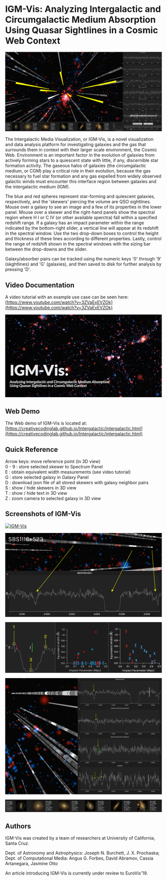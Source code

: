 # IGM-Vis: Analyzing Intergalactic and Circumgalactic Medium Absorption Using Quasar Sightlines in a Cosmic Web Context

[![IGM-Vis](images/IGM-Vis_overview.png)](images/IGM-Vis_overview.png "IGM-Vis")


The Intergalactic Media Visualization, or IGM-Vis, is a novel visualization and data analysis platform for investigating galaxies and the gas that surrounds them in context with their larger scale environment, the Cosmic Web.  Environment is an important factor in the evolution of galaxies from actively forming stars to a quiescent state with little, if any, discernible star formation activity. The gaseous halos of galaxies (the circumgalactic medium, or CGM) play a critical role in their evolution, because the gas necessary to fuel star formation and any gas expelled from widely observed galactic winds must encounter this interface region between galaxies and the intergalactic medium (IGM). 

The blue and red spheres represent star-forming and quiescent galaxies, respectively, and the
'skewers' piercing the volume are QSO sightlines. Mouse over a galaxy to see an image and a few
of its properties in the lower panel.  Mouse over a skewer and the right-hand panels show the spectral region where H I or C IV (or other available sperctra) fall within a specified redshift range.  If a galaxy has an impact parameter within the range indicated by the bottom-right slider, a
vertical line will appear at its redshift in the spectral window.  Use the two drop-down boxes to
control the height and thickness of these lines according to different properties.  Lastly, control
the range of redshift shown in the spectral windows with the sizing bar between the drop-downs and
the slider.

Galaxy/absorber pairs can be tracked using the numeric keys '0' through '9' (skghtlines) and 'G' (galaxies), and then saved to disk for further analysis by pressing 'D'. 

## Video Documentation

A video tutorial with an example use case can be seen here: [https://www.youtube.com/watch?v=3ZVaExEVZOk](https://www.youtube.com/watch?v=3ZVaExEVZOk)

[![IGM-Vis](images/IGM-video.jpg)](https://www.youtube.com/watch?v=3ZVaExEVZOk "IGM-Vis")

## Web Demo

The Web demo of IGM-Vis is located at: [https://creativecodinglab.github.io/Intergalactic/intergalactic.html](https://creativecodinglab.github.io/Intergalactic/intergalactic.html) 


## Quick Reference<br/>
Arrow keys: move reference point (in 3D view) <br/>
0 - 9 : store selected skewer to Spectrum Panel<br/>
E : obtain equivalent width measurements (see video tutorial) <br/>
G : store selected galaxy in Galaxy Panel<br/>
D : download json file of all stored skewers with galaxy neighbor pairs<br/>
S : show / hide skewers in 3D view  <br/>
T : show / hide text in 3D view  <br/>
Z : zoom camera to selected galaxy in 3D view <br/>


## Screenshots of IGM-Vis


[![IGM-Vis](images/IGM-Vis_zoomAndFilter.png)](images/IGM-Vis_zoomAndFilter.png "IGM-Vis")


[![IGM-Vis](images/IGM-Vis_skwererSpectra.png)](images/IGM-Vis_skwererSpectra.png "IGM-Vis")


[![IGM-Vis](images/IGM-Vis_EquivalentWidthPlot.png)](images/IGM-Vis_EquivalentWidthPlot.png "IGM-Vis")


[![IGM-Vis](images/IGM-Vis_Coherence.png)](images/IGM-Vis_Coherence.png "IGM-Vis")


[![IGM-Vis](images/IGM-Vis_galaxies.png)](images/IGM-Vis_galaxies.png "IGM-Vis")


## Authors

IGM-Vis was created by a team of researchers at University of California, Santa Cruz.

Dept. of Astronomy and Astrophysics: Joseph N. Burchett, J. X. Prochaska;
Dept. of Computational Media: Angus G. Forbes, David Abramov, Cassia Artanegara, Jasmine Otto

An article introducing IGM-Vis is currently under review to EuroVis'19.





